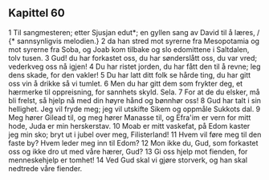 ## Kapittel 60

1 Til sangmesteren; etter Sjusjan edut*; en gyllen sang av David til å læres, / {* sannsynligvis melodien.}
2 da han stred mot syrerne fra Mesopotamia og mot syrerne fra Soba, og Joab kom tilbake og slo edomittene i Saltdalen, tolv tusen.
3 Gud! du har forkastet oss, du har sønderslått oss, du var vred; vederkveg oss nå igjen!
4 Du har ristet jorden, du har fått den til å revne; leg dens skade, for den vakler!
5 Du har latt ditt folk se hårde ting, du har gitt oss vin å drikke så vi tumlet.
6 Men du har gitt dem som frykter deg, et hærmerke til oppreisning, for sannhets skyld. Sela.
7 For at de du elsker, må bli frelst, så hjelp nå med din høyre hånd og bønnhør oss!
8 Gud har talt i sin hellighet. Jeg vil fryde meg; jeg vil utskifte Sikem og oppmåle Sukkots dal.
9 Meg hører Gilead til, og meg hører Manasse til, og Efra'im er vern for mitt hode, Juda er min herskerstav.
10 Moab er mitt vaskefat, på Edom kaster jeg min sko; bryt ut i jubel over meg, Filisterland!
11 Hvem vil føre meg til den faste by? Hvem leder meg inn til Edom?
12 Mon ikke du, Gud, som forkastet oss og ikke dro ut med våre hærer, Gud?
13 Gi oss hjelp mot fienden, for menneskehjelp er tomhet!
14 Ved Gud skal vi gjøre storverk, og han skal nedtrede våre fiender.
